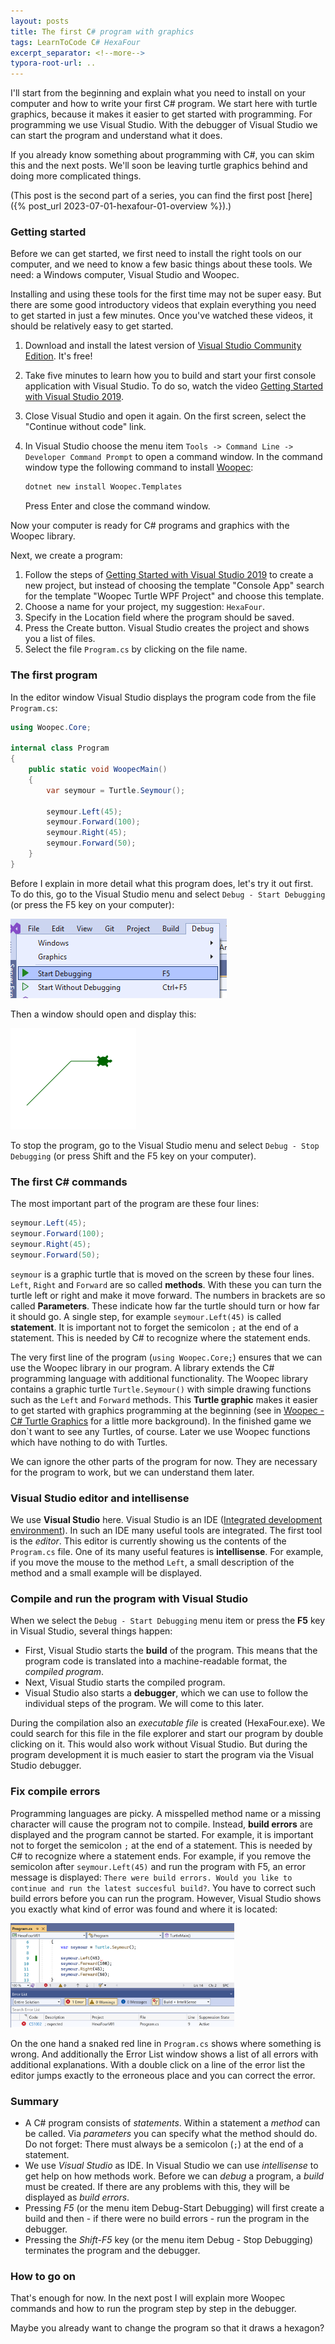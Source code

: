```yaml
---
layout: posts
title: The first C# program with graphics
tags: LearnToCode C# HexaFour
excerpt_separator: <!--more-->
typora-root-url: ..
---
```


I'll start from the beginning and explain what you need to install on your computer and how to write your first C# program. We start here with turtle graphics, because it makes it easier to get started with programming. For programming we use Visual Studio. With the debugger of Visual Studio we can start the program and understand what it does.

<!--more-->

If you already know something about programming with C#, you can skim this and the next posts. We'll soon be leaving turtle graphics behind and doing more complicated things. 

(This post is the second part of a series, you can find the first post [here]({% post_url 2023-07-01-hexafour-01-overview %}).)

### Getting started

Before we can get started, we first need to install the right tools on our computer, and we need to know a few basic things about these tools. We need: a Windows computer, Visual Studio and Woopec.

Installing and using these tools for the first time may not be super easy. But there are some good introductory videos that explain everything you need to get started in just a few minutes. Once you've watched these videos, it should be relatively easy to get started.

1. Download and install the latest version of  [Visual Studio Community Edition](https://visualstudio.microsoft.com/de/vs/community/). It's free!

2. Take five minutes to learn how you to build and start your first console application with Visual Studio. To do so, watch the video [Getting Started with Visual Studio 2019](https://www.youtube.com/watch?v=1CgsMtUmVgs&list=RDCMUChqrDOwARrxdJF-ykAptc7w).

3. Close Visual Studio and open it again. On the first screen, select the "Continue without code" link.

4. In Visual Studio choose the menu item `Tools -> Command Line -> Developer Command Prompt` to open a command window. In the command window type the following command to install [Woopec](https://frank.woopec.net/woopec-docs-index.html):

   ```sh
   dotnet new install Woopec.Templates
   ```

   Press Enter and close the command window.
   

Now your computer is ready for C# programs and graphics with the Woopec library.

Next, we create a program:

1. Follow the steps of [Getting Started with Visual Studio 2019](https://www.youtube.com/watch?v=1CgsMtUmVgs&list=RDCMUChqrDOwARrxdJF-ykAptc7w) to create a new project, but instead of choosing the template "Console App" search for the template "Woopec Turtle WPF Project" and choose this template. 
2. Choose a name for your project, my suggestion: `HexaFour`. 
3. Specify in the Location field where the program should be saved.
4. Press the Create button. Visual Studio creates the project and shows you a list of files.
5. Select the file `Program.cs` by clicking on the file name.

### The first program

In the editor window Visual Studio displays the program code from the file `Program.cs`:

```csharp
using Woopec.Core;

internal class Program
{
    public static void WoopecMain()
    {
        var seymour = Turtle.Seymour();

        seymour.Left(45);
        seymour.Forward(100);
        seymour.Right(45);
        seymour.Forward(50);
    }
}
```

Before I explain in more detail what this program does, let's try it out first. To do this, go to the Visual Studio menu and select `Debug - Start Debugging` (or press the F5 key on your computer):

![Screenshot showing where you can find the debug commands in the Visual Studio menu](/assets/images/hexafour/VisualStudioStartDebugging.png)

Then a window should open and display this:

![Graphic with two green lines and a small woopec turtle icon.](/assets/images/hexafour/OutputOfFirstProgram.png) 

To stop the program, go to the Visual Studio menu and select `Debug - Stop Debugging` (or press Shift and the F5 key on your computer).

### The first C# commands

The most important part of the program are these four lines:
```csharp
seymour.Left(45);
seymour.Forward(100);
seymour.Right(45);
seymour.Forward(50);
```

`seymour` is a graphic turtle that is moved on the screen by these four lines.  `Left`, `Right` and `Forward` are so called **methods**. With these you can turn the turtle left or right and make it move forward. The numbers in brackets are so called **Parameters**. These indicate how far the turtle should turn or how far it should go. A single step, for example `seymour.Left(45)` is called **statement**. It is important not to forget the semicolon `;` at the end of a statement. This is needed by C# to recognize where the statement ends.

The very first line of the program (`using Woopec.Core;`) ensures that we can use the Woopec library in our program. A library extends the C# programming language with additional functionality. The Woopec library contains a graphic turtle `Turtle.Seymour()` with simple drawing functions such as the `Left` and `Forward` methods. This **Turtle graphic** makes it easier to get started with graphics programming at the beginning (see in [Woopec - C# Turtle Graphics](https://frank.woopec.net/woopec_docs/WoopecIntro.html) for a little more background). In the finished game we don`t want to see any Turtles, of course. Later we use Woopec functions which have nothing to do with Turtles.

We can ignore the other parts of the program for now. They are necessary for the program to work, but we can understand them later.

### Visual Studio editor and intellisense

We use **Visual Studio** here. Visual Studio is an IDE ([Integrated development environment](https://en.wikipedia.org/wiki/Integrated_development_environment)). In such an IDE many useful tools are integrated. The first tool is the *editor*. This editor is currently showing us the contents of the `Program.cs` file. One of its many useful features is **intellisense**. For example, if you move the mouse to the method `Left`, a small description of the method and a small example will be displayed.

### Compile and run the program with Visual Studio

When we select the `Debug - Start Debugging` menu item or press the **F5** key in Visual Studio, several things happen:

* First, Visual Studio starts the **build** of the program. This means that the program code is translated into a machine-readable format, the *compiled program*.
* Next, Visual Studio starts the compiled program.
* Visual Studio also starts a **debugger**, which we can use to follow the individual steps of the program. We will come to this later.

During the compilation also an *executable file* is created (HexaFour.exe). We could search for this file in the file explorer and start our program by double clicking on it. This would also work without Visual Studio. But during the program development it is much easier to start the program via the Visual Studio debugger.

### Fix compile errors

Programming languages are picky. A misspelled method name or a missing character will cause the program not to compile. Instead, **build errors** are displayed and the program cannot be started. For example, it is important not to forget the semicolon `;` at the end of a statement. This is needed by C# to recognize where a statement ends. For example, if you remove the semicolon after `seymour.Left(45)` and run the program with F5, an error message is displayed: `There were build errors. Would you like to continue and run the latest succesful build?`.  You have to correct such build errors before you can run the program. However, Visual Studio shows you exactly what kind of error was found and where it is located:

<img src="/assets/images/hexafour/VSSyntaxError.png" alt="Screenshot where you can see how Visual Studio displays a compile error." style="zoom:35%;" />

On the one hand a snaked red line in `Program.cs` shows where something is wrong. And additionally the Error List window shows a list of all errors with additional explanations. With a double click on a line of the error list the editor jumps exactly to the erroneous place and you can correct the error.

### Summary

* A C# program consists of *statements*. Within a statement a *method* can be called. Via *parameters* you can specify what the method should do. Do not forget: There must always be a semicolon (`;`) at the end of a statement.
* We use *Visual Studio* as IDE. In Visual Studio we can use *intellisense* to get help on how methods work. Before we can *debug* a program, a *build* must be created. If there are any problems with this, they will be displayed as *build errors*.
* Pressing *F5* (or the menu item Debug-Start Debugging) will first create a build and then - if there were no build errors - run the program in the debugger.
* Pressing the *Shift-F5* key (or the menu item Debug - Stop Debugging) terminates the program and the debugger.

### How to go on

That's enough for now. In the next post I will explain more Woopec commands and how to run the program step by step in the debugger.

Maybe you already want to change the program so that it draws a hexagon?





